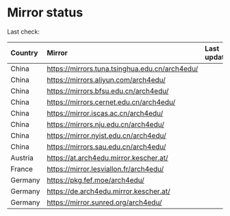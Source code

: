 <script src="./time.js"></script>
# Mirror status
Last check: <script type="text/javascript">localize(1726979230.2307248);</script>

|Country|Mirror|Last update|
|:------|:-----|:----------|
|China|https://mirrors.tuna.tsinghua.edu.cn/arch4edu/|<script type="text/javascript">localize(1726943922);</script>|
|China|https://mirrors.aliyun.com/arch4edu/|<script type="text/javascript">localize(1726943922);</script>|
|China|https://mirrors.bfsu.edu.cn/arch4edu/|<script type="text/javascript">localize(1726943922);</script>|
|China|https://mirrors.cernet.edu.cn/arch4edu/|<script type="text/javascript">localize(1726943922);</script>|
|China|https://mirror.iscas.ac.cn/arch4edu/|<script type="text/javascript">localize(1726943922);</script>|
|China|https://mirrors.nju.edu.cn/arch4edu/|<script type="text/javascript">localize(1726943922);</script>|
|China|https://mirror.nyist.edu.cn/arch4edu/|<script type="text/javascript">localize(1726943922);</script>|
|China|https://mirrors.sau.edu.cn/arch4edu/|<script type="text/javascript">localize(1726943922);</script>|
|Austria|https://at.arch4edu.mirror.kescher.at/|<script type="text/javascript">localize(1726943922);</script>|
|France|https://mirror.lesviallon.fr/arch4edu/|<script type="text/javascript">localize(1726943922);</script>|
|Germany|https://pkg.fef.moe/arch4edu/|<script type="text/javascript">localize(1726943922);</script>|
|Germany|https://de.arch4edu.mirror.kescher.at/|<script type="text/javascript">localize(1726943922);</script>|
|Germany|https://mirror.sunred.org/arch4edu/|<script type="text/javascript">localize(1726943922);</script>|

<script src="./tablefilter/tablefilter.js"></script>
<script src="./table.js"></script>